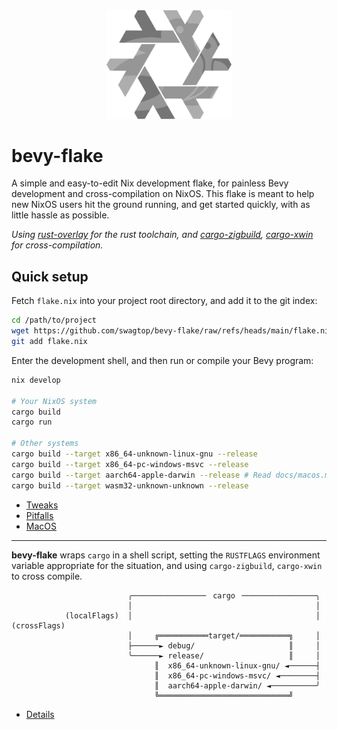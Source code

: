 <div align="center"> <img src="bevy-flake.svg" width="200"/> </div>

# bevy-flake

A simple and easy-to-edit Nix development flake,
for painless Bevy development and cross-compilation on NixOS.
This flake is meant to help new NixOS users hit the ground running,
and get started quickly, with as little hassle as possible.

*Using [rust-overlay][overlay] for the rust toolchain,
and [cargo-zigbuild][zigbuild], [cargo-xwin](xwin) for cross-compilation.*

[overlay]: https://github.com/oxalica/rust-overlay/
[zigbuild]: https://github.com/rust-cross/cargo-zigbuild
[xwin]: https://github.com/rust-cross/cargo-xwin

## Quick setup

Fetch `flake.nix` into your project root directory, and add it to the git index:

```sh
cd /path/to/project
wget https://github.com/swagtop/bevy-flake/raw/refs/heads/main/flake.nix
git add flake.nix
```

Enter the development shell, and then run or compile your Bevy program:

```sh
nix develop

# Your NixOS system
cargo build
cargo run

# Other systems
cargo build --target x86_64-unknown-linux-gnu --release
cargo build --target x86_64-pc-windows-msvc --release
cargo build --target aarch64-apple-darwin --release # Read docs/macos.md!
cargo build --target wasm32-unknown-unknown --release
```

- [Tweaks](docs/tweaks.md)
- [Pitfalls](docs/pitfalls.md)
- [MacOS](docs/macos.md)

---

**bevy-flake** wraps `cargo` in a shell script, setting the `RUSTFLAGS`
environment variable appropriate for the situation, and using `cargo-zigbuild`,
`cargo-xwin` to cross compile.

```
                          ╭────────────────╴ cargo ╶────────────────╮
                          │                                         │
            (localFlags)  │                                         │  (crossFlags)
                          │     ╔═══════════target/═══════════╗     │
                          ├──────► debug/                     ║     │
                          ╰──────► release/                   ║     │
                                ║  x86_64-unknown-linux-gnu/ ◄──────┤
                                ║  x86_64-pc-windows-msvc/ ◄────────┤
                                ║  aarch64-apple-darwin/ ◄──────────╯
                                ╚═════════════════════════════╝
```

- [Details](docs/details.md)
